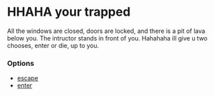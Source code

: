 
# HHAHA your trapped

All the windows are closed, doors are locked, and there is a pit of lava below you. The intructor stands in front of you. Hahahaha ill give u two chooses, enter or die, up to you.

### Options
* [escape](must.md)
* [enter](welcome.md)

